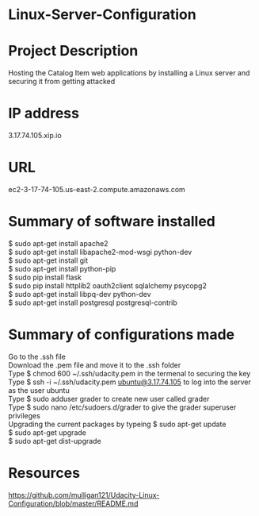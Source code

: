 # Linux-Server-Configuration
# Project Description
Hosting the Catalog Item web applications by installing a Linux server and securing it from getting attacked 

# IP address
3.17.74.105.xip.io

# URL
ec2-3-17-74-105.us-east-2.compute.amazonaws.com

# Summary of software installed
$ sudo apt-get install apache2 <br/>
$ sudo apt-get install libapache2-mod-wsgi python-dev <br/>
$ sudo apt-get install git<br/>
$ sudo apt-get install python-pip<br/>
$ sudo pip install flask<br/>
$ sudo pip install httplib2 oauth2client sqlalchemy psycopg2 <br/>
$ sudo apt-get install libpq-dev python-dev<br/>
$ sudo apt-get install postgresql postgresql-contrib<br/>

# Summary of configurations made
Go to the .ssh file <br/>
Download the .pem file and move it to the .ssh folder<br/>
Type $ chmod 600 ~/.ssh/udacity.pem in the termenal to securing the key<br/>
Type $ ssh -i ~/.ssh/udacity.pem ubuntu@3.17.74.105 to log into the server as the user ubuntu<br/>
Type $ sudo adduser grader to create new user called grader<br/>
Type $ sudo nano /etc/sudoers.d/grader to give the grader superuser privileges<br/>
Upgrading the current packages by typeing $ sudo apt-get update<br/>
$ sudo apt-get upgrade<br/>
$ sudo apt-get dist-upgrade<br/>



# Resources
https://github.com/mulligan121/Udacity-Linux-Configuration/blob/master/README.md
